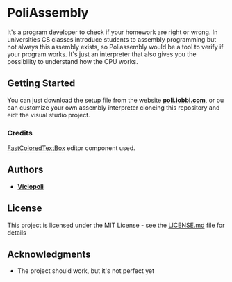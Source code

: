 # PoliAssembly
It's a program developer to check if your homework are right or wrong. In universities CS classes introduce students to assembly programming but not always this assembly exists, so Poliassembly would be a tool to verify if your program works. It's just an interpreter that also gives you the possibility to understand how the CPU works.

## Getting Started

You can just download the setup file from the website **[poli.iobbi.com](https://poli.iobbi.com)**, or ou can customize your own assembly interpreter cloneing this repository and eidt the visual studio project.


### Credits

[FastColoredTextBox](https://github.com/PavelTorgashov/FastColoredTextBox) editor component used.

## Authors

* **[Viciopoli](http://iobii.com)** 


## License

This project is licensed under the MIT License - see the [LICENSE.md](LICENSE) file for details

## Acknowledgments

* The project should work, but it's not perfect yet

